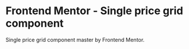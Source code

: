 # Frontend Mentor - Single price grid component

Single price grid component master by Frontend Mentor.
